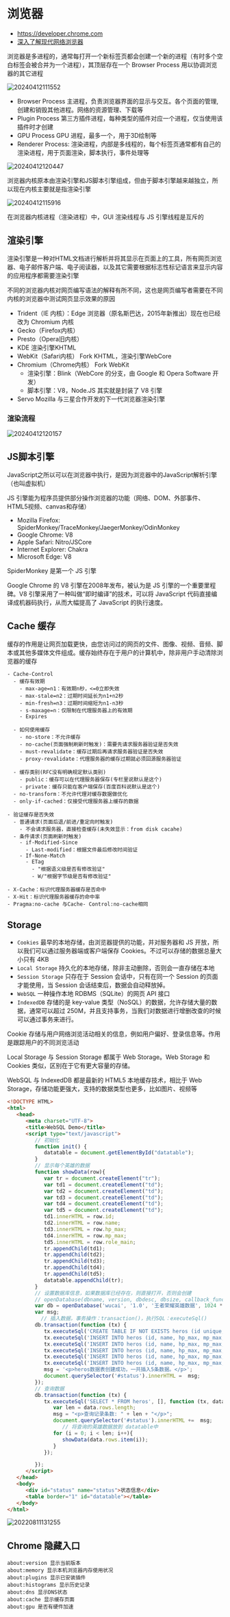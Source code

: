 # 浏览器

- <https://developer.chrome.com>
- [深入了解现代网络浏览器](https://developer.chrome.com/blog/inside-browser-part1)

浏览器是多进程的，通常每打开一个新标签页都会创建一个新的进程（有时多个空白标签会被合并为一个进程），其顶层存在一个 Browser Process 用以协调浏览器的其它进程

![20240412111552](https://image.zuoright.com/20240412111552.png)

- Browser Process 主进程，负责浏览器界面的显示与交互。各个页面的管理,创建和销毁其他进程。网络的资源管理、下载等
- Plugin Process 第三方插件进程，每种类型的插件对应一个进程，仅当使用该插件时才创建
- GPU Process GPU 进程，最多一个，用于3D绘制等
- Renderer Process: 渲染进程，内部是多线程的，每个标签页通常都有自己的渲染进程，用于页面渲染，脚本执行，事件处理等

![20240412120447](https://image.zuoright.com/20240412120447.png)

浏览器内核原本由渲染引擎和JS脚本引擎组成，但由于脚本引擎越来越独立，所以现在内核主要就是指渲染引擎

![20240412115916](https://image.zuoright.com/20240412115916.png)

在浏览器内核进程（渲染进程）中，GUI 渲染线程与 JS 引擎线程是互斥的

## 渲染引擎

渲染引擎是一种对HTML文档进行解析并将其显示在页面上的工具，所有网页浏览器、电子邮件客户端、电子阅读器，以及其它需要根据标志性标记语言来显示内容的应用程序都需要渲染引擎

不同的浏览器内核对网页编写语法的解释有所不同，这也是网页编写者需要在不同内核的浏览器中测试网页显示效果的原因

- Trident（IE 内核）：Edge 浏览器（原名斯巴达，2015年新推出）现在也已经改为 Chromium 内核
- Gecko（Firefox内核）
- Presto（Opera旧内核）
- KDE 渲染引擎KHTML
- WebKit（Safari内核） Fork KHTML，渲染引擎WebCore
- Chromium（Chrome内核） Fork WebKit
   - 渲染引擎：Blink（WebCore 的分支，由 Google 和 Opera Software 开发）
   - 脚本引擎：V8，Node.JS 其实就是封装了 V8 引擎
- Servo Mozilla 与三星合作开发的下一代浏览器渲染引擎

### 渲染流程

![20240412120157](https://image.zuoright.com/20240412120157.png)

## JS脚本引擎

JavaScript之所以可以在浏览器中执行，是因为浏览器中的JavaScript解析引擎（也叫虚拟机）

JS 引擎能为程序员提供部分操作浏览器的功能（网络、DOM、外部事件、HTML5视频、canvas和存储）

- Mozilla Firefox: SpiderMonkey/TraceMonkey/JaegerMonkey/OdinMonkey
- Google Chrome: V8
- Apple Safari: Nitro/JSCore
- Internet Explorer: Chakra
- Microsoft Edge: V8

SpiderMonkey 是第一个 JS 引擎

Google Chrome 的 V8 引擎在2008年发布，被认为是 JS 引擎的一个重要里程碑。V8 引擎采用了一种叫做“即时编译”的技术，可以将 JavaScript 代码直接编译成机器码执行，从而大幅提高了 JavaScript 的执行速度。

## Cache 缓存

缓存的作用是让网页加载更快，由您访问过的网页的文件、图像、视频、音频、脚本或其他多媒体文件组成。缓存始终存在于用户的计算机中，除非用户手动清除浏览器的缓存

```text
- Cache-Control
  - 缓存有效期
    - max-age=n1：有效期n秒，<=0立即失效
    - max-stale=n2：过期时间延长为n1+n2秒
    - min-fresh=n3：过期时间缩短为n1-n3秒
    - s-maxage=n：仅限制在代理服务器上的有效期
    - Expires

  - 如何使用缓存
    - no-store：不允许缓存
    - no-cache(页面强制刷新时触发)：需要先请求服务器验证是否失效
    - must-revalidate：缓存过期后再请求服务器验证是否失效
    - proxy-revalidate：代理服务器的缓存过期就必须回源服务器验证

  - 缓存类别(RFC没有明确规定默认类别)
    - public：缓存可以在代理服务器保存(专栏里说默认是这个)
    - private：缓存只能在客户端保存(百度百科说默认是这个)
  - no-transform：不允许代理对缓存数据做优化
  - only-if-cached：仅接受代理服务器上缓存的数据

- 验证缓存是否失效
  - 普通请求(页面后退/前进/重定向时触发)
    - 不会请求服务器，直接检查缓存(未失效显示：from disk cacahe)
  - 条件请求(页面刷新时触发)
    - if-Modified-Since
      - Last-modified：根据文件最后修改时间验证
    - If-None-Match
      - ETag
        - "根据语义级是否有修改验证"
        - W/"根据字节级是否有修改验证"

- X-Cache：标识代理服务器缓存是否命中
- X-Hit：标识代理服务器缓存的命中率
- Pragma:no-cache 与Cache- Control:no-cache相同
```

## Storage

- `Cookies` 最早的本地存储，由浏览器提供的功能，并对服务器和 JS 开放，所以我们可以通过服务器端或客户端保存 Cookies。不过可以存储的数据总量大小只有 4KB
- `Local Storage` 持久化的本地存储，除非主动删除，否则会一直存储在本地
- `Session Storage` 只存在于 Session 会话中，只有在同一个 Session 的页面才能使用，当 Session 会话结束后，数据会自动释放掉。
- `WebSQL` 一种操作本地 RDBMS（SQLite）的网页 API 接口
- `IndexedDB` 存储的是 key-value 类型（NoSQL）的数据，允许存储大量的数据，通常可以超过 250M，并且支持事务，当我们对数据进行增删改查的时候可以通过事务来进行。

Cookie 存储与用户网络浏览活动相关的信息，例如用户偏好、登录信息等。作用是跟踪用户的不同浏览活动

Local Storage 与 Session Storage 都属于 Web Storage。Web Storage 和 Cookies 类似，区别在于它有更大容量的存储。

WebSQL 与 IndexedDB 都是最新的 HTML5 本地缓存技术，相比于 Web Storage，存储功能更强大，支持的数据类型也更多，比如图片、视频等

```html
<!DOCTYPE HTML>
<html>
   <head>
      <meta charset="UTF-8">
      <title>WebSQL Demo</title> 
      <script type="text/javascript">
         // 初始化
         function init() {
            datatable = document.getElementById("datatable");
         }
         // 显示每个英雄的数据
         function showData(row){
            var tr = document.createElement("tr");
            var td1 = document.createElement("td");
            var td2 = document.createElement("td");
            var td3 = document.createElement("td");
            var td4 = document.createElement("td");
            var td5 = document.createElement("td"); 
            td1.innerHTML = row.id;
            td2.innerHTML = row.name;
            td3.innerHTML = row.hp_max;
            td4.innerHTML = row.mp_max;
            td5.innerHTML = row.role_main;
            tr.appendChild(td1);
            tr.appendChild(td2);
            tr.appendChild(td3);
            tr.appendChild(td4);
            tr.appendChild(td5);
            datatable.appendChild(tr);   
         }
         // 设置数据库信息，如果数据库已经存在，则直接打开，否则会创建
         // openDatabase(dbname, version, dbdesc, dbsize, callback_function() {});
         var db = openDatabase('wucai', '1.0', '王者荣耀英雄数据', 1024 * 1024);
         var msg;
           // 插入数据，事务操作：transaction()，执行SQL：executeSql()
         db.transaction(function (tx) {
            tx.executeSql('CREATE TABLE IF NOT EXISTS heros (id unique, name, hp_max, mp_max, role_main)');
            tx.executeSql('INSERT INTO heros (id, name, hp_max, mp_max, role_main) VALUES (10000, "夏侯惇", 7350, 1746, "坦克")');
            tx.executeSql('INSERT INTO heros (id, name, hp_max, mp_max, role_main) VALUES (10001, "钟无艳", 7000, 1760, "战士")');
            tx.executeSql('INSERT INTO heros (id, name, hp_max, mp_max, role_main) VALUES (10002, "张飞", 8341, 100, "坦克")');
            tx.executeSql('INSERT INTO heros (id, name, hp_max, mp_max, role_main) VALUES (10003, "牛魔", 8476, 1926, "坦克")');
            tx.executeSql('INSERT INTO heros (id, name, hp_max, mp_max, role_main) VALUES (10004, "吕布", 7344, 0, "战士")');
            msg = '<p>heros数据表创建成功，一共插入5条数据。</p>';
            document.querySelector('#status').innerHTML =  msg;
         });
         // 查询数据
         db.transaction(function (tx) {
            tx.executeSql('SELECT * FROM heros', [], function (tx, data) {
               var len = data.rows.length;
               msg = "<p>查询记录条数: " + len + "</p>";
               document.querySelector('#status').innerHTML +=  msg;
                  // 将查询的英雄数据放到 datatable中
               for (i = 0; i < len; i++){
                  showData(data.rows.item(i));
               }
            });

         });
      </script>
   </head> 
   <body>
      <div id="status" name="status">状态信息</div>
      <table border="1" id="datatable"></table>
   </body> 
</html>
```

![20220811131255](http://image.zuoright.com/20220811131255.png)

## Chrome 隐藏入口

```shell
about:version 显示当前版本
about:memory 显示本机浏览器内存使用状况
about:plugins 显示已安装插件
about:histograms 显示历史记录
about:dns 显示DNS状态
about:cache 显示缓存页面
about:gpu 是否有硬件加速
```
